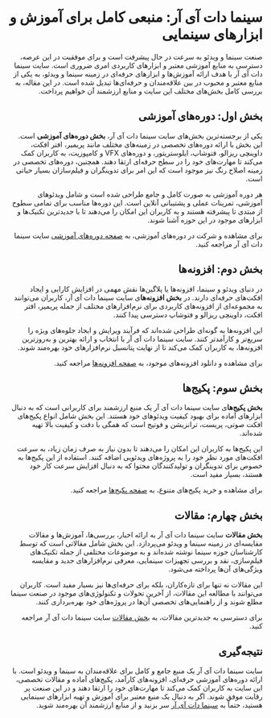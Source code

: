 <!DOCTYPE html>
<html lang="fa" dir="rtl">
    <h1>سینما دات آی آر: منبعی کامل برای آموزش و ابزارهای سینمایی</h1>
    <p>صنعت سینما و ویدئو به سرعت در حال پیشرفت است و برای موفقیت در این عرصه، دسترسی به منابع آموزشی معتبر و ابزارهای کاربردی امری ضروری است. سایت سینما دات آی آر با هدف ارائه آموزش‌ها و ابزارهای حرفه‌ای در زمینه سینما و ویدئو، به یکی از منابع معتبر و محبوب در بین علاقه‌مندان و حرفه‌ای‌ها تبدیل شده است. در این مقاله، به بررسی کامل بخش‌های مختلف این سایت و منابع ارزشمند آن خواهیم پرداخت.</p>
    <h2>بخش اول: دوره‌های آموزشی</h2>
    <p>یکی از برجسته‌ترین بخش‌های سایت سینما دات آی آر، <strong>بخش دوره‌های آموزشی</strong> است. این بخش با ارائه دوره‌های تخصصی در زمینه‌های مختلف مانند پریمیر، افتر افکت، داوینچی ریزالو، فتوشاپ، ایلوستریتور، و دوره‌های VFX و کامپوزیت، به کاربران کمک می‌کند تا مهارت‌های خود را در سطح حرفه‌ای ارتقا دهند. همچنین، دوره‌های تخصصی در زمینه اصلاح رنگ نیز موجود است که این امر برای تدوینگران و فیلم‌سازان بسیار حیاتی است.</p>
    <p>هر دوره آموزشی به صورت کامل و جامع طراحی شده است و شامل ویدئوهای آموزشی، تمرینات عملی و پشتیبانی آنلاین است. این دوره‌ها مناسب برای تمامی سطوح از مبتدی تا پیشرفته هستند و به کاربران این امکان را می‌دهند تا با جدیدترین تکنیک‌ها و ابزارهای موجود در این حوزه آشنا شوند.</p>
    <p>برای مشاهده و شرکت در دوره‌های آموزشی، به <a href="https://cine.ir/courses/">صفحه دوره‌های آموزشی</a> سایت سینما دات آی آر مراجعه کنید.</p>
    <h2>بخش دوم: افزونه‌ها</h2>
    <p>در دنیای ویدئو و سینما، افزونه‌ها یا پلاگین‌ها نقش مهمی در افزایش کارایی و ایجاد افکت‌های حرفه‌ای دارند. در <strong>بخش افزونه‌ها</strong>ی سایت سینما دات آی آر، کاربران می‌توانند به مجموعه‌ای از افزونه‌های کاربردی برای نرم‌افزارهای مختلف از جمله پریمیر، افتر افکت، داوینچی ریزالو و فتوشاپ دسترسی پیدا کنند.</p>
    <p>این افزونه‌ها به گونه‌ای طراحی شده‌اند که فرآیند ویرایش و ایجاد جلوه‌های ویژه را سریع‌تر و کارآمدتر کنند. سایت سینما دات آی آر با انتخاب و ارائه بهترین و به‌روزترین افزونه‌ها، به کاربران کمک می‌کند تا از نهایت پتانسیل نرم‌افزارهای خود بهره‌مند شوند.</p>
    <p>برای مشاهده و دانلود افزونه‌های موجود، به <a href="https://cine.ir/plugins/">صفحه افزونه‌ها</a> مراجعه کنید.</p>   
    <h2>بخش سوم: پکیج‌ها</h2>
    <p><strong>بخش پکیج‌ها</strong>ی سایت سینما دات آی آر یک منبع ارزشمند برای کاربرانی است که به دنبال ابزارهای آماده برای بهبود کیفیت ویدئوهای خود هستند. این بخش شامل انواع پکیج‌های افکت صوتی، پریست، ترانزیشن و فوتیج است که همگی با دقت و کیفیت بالا تهیه شده‌اند.</p>
    <p>این پکیج‌ها به کاربران این امکان را می‌دهند تا بدون نیاز به صرف زمان زیاد، به سرعت افکت‌های مورد نظر خود را به پروژه‌های ویدئویی اضافه کنند. استفاده از این پکیج‌ها به خصوص برای تدوینگران و تولیدکنندگان محتوا که به دنبال افزایش سرعت کار خود هستند، بسیار مفید است.</p>
    <p>برای مشاهده و خرید پکیج‌های متنوع، به <a href="https://cine.ir/packs/">صفحه پکیج‌ها</a> مراجعه کنید.</p>    
    <h2>بخش چهارم: مقالات</h2>
    <p><strong>بخش مقالات</strong> سایت سینما دات آی آر به ارائه اخبار، بررسی‌ها، آموزش‌ها و مقالات مقایسه‌ای در زمینه سینما و ویدئو می‌پردازد. این بخش شامل مقالاتی است که توسط کارشناسان حوزه سینما نوشته شده‌اند و به موضوعات مختلفی از جمله تکنیک‌های فیلم‌سازی، نقد و بررسی تجهیزات سینمایی، معرفی نرم‌افزارهای جدید و مقایسه ویژگی‌های آن‌ها پرداخته می‌شود.</p>
    <p>این مقالات نه تنها برای تازه‌کاران، بلکه برای حرفه‌ای‌ها نیز بسیار مفید است. کاربران می‌توانند با مطالعه این مقالات، از آخرین تحولات و تکنولوژی‌های موجود در صنعت سینما مطلع شوند و از راهنمایی‌های تخصصی آن‌ها در پروژه‌های خود بهره‌برداری کنند.</p>
    <p>برای دسترسی به جدیدترین مقالات، به <a href="https://cine.ir/blog/">بخش مقالات</a> سایت سینما دات آی آر مراجعه کنید.</p>    
    <h2>نتیجه‌گیری</h2>
    <p>سایت سینما دات آی آر یک منبع جامع و کامل برای علاقه‌مندان به سینما و ویدئو است. با ارائه دوره‌های آموزشی حرفه‌ای، افزونه‌های کارآمد، پکیج‌های آماده و مقالات تخصصی، این سایت به کاربران کمک می‌کند تا مهارت‌های خود را ارتقا دهند و در این صنعت پر رقابت موفق شوند. اگر به دنبال یک منبع معتبر برای آموزش و تهیه ابزارهای سینمایی هستید، حتماً به <a href="https://cine.ir/">سینما دات آی آر</a> سر بزنید و از منابع ارزشمند آن بهره‌مند شوید.</p>
</html>
